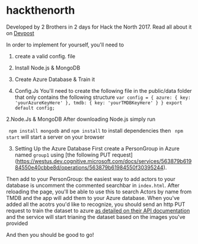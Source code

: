 # hackthenorth
Developed by 2 Brothers in 2 days for Hack the North 2017. Read all about it on [Devpost](https://devpost.com/software/wamsit-what-actor-movie-show-is-it)

In order to implement for yourself, you'll need to
1. create a valid config. file
2. Install Node.js & MongoDB
3. Create Azure Database & Train it


1. Config.Js 
You'll need to create the following file in the public/data folder that only contains the following structure
``
var config = {
  azure: {
    key: 'yourAzureKeyHere'
   },
   tmdb: {
    key: 'yourTMDBKeyHere'
   }
}
export default config;
``

2.Node.Js & MongoDB
After downloading Node.js simply run 

`` npm install mongodb`` and ``npm install`` to install dependencies then `` npm start`` will start a server on your browser

3. Setting Up the Azure Database
First create a PersonGroup in Azure named ``group1`` using [the following PUT request] (https://westus.dev.cognitive.microsoft.com/docs/services/563879b61984550e40cbbe8d/operations/563879b61984550f30395244).

Then add to your PersonGroup:
the easiest way to add actors to your database is uncomment the commented searchbar in ``index.html``. After reloading the page, you'll be able to use this to search Actors by name from TMDB and the app will add them to your Azure database. When you've added all the acotrs you'd like to recognize, you should send an http PUT request to train the dataset to azure [as detailed on their API documentation](https://westus.dev.cognitive.microsoft.com/docs/services/563879b61984550e40cbbe8d/operations/563879b61984550f30395249) and the service will start trianing the dataset based on the images you've provided

And then you should be good to go!

